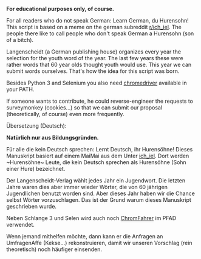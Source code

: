 **For educational purposes only, of course.**

For all readers who do not speak German: Learn German, du Hurensohn!
This script is based on a meme on the german subreddit [r/ich_iel](https://reddit.com/r/ich_iel). The people there like to call people who don't speak German a Hurensohn (son of a bitch).

Langenscheidt (a German publishing house) organizes every year the selection for the youth word of the year. The last few years these were rather words that 60 year olds thought youth would use. This year we can submit words ourselves. That's how the idea for this script was born. 

Besides Python 3 and Selenium you also need [chromedriver](https://chromedriver.chromium.org/downloads) available in your PATH. 

If someone wants to contribute, he could reverse-engineer the requests to surveymonkey (cookies...) so that we can submit our proposal (theoretically, of course) even more frequently.


Übersetzung (Deutsch):

**Natürlich nur aus Bildungsgründen.**

Für alle die kein Deutsch sprechen: Lernt Deutsch, ihr Hurensöhne!
Dieses Manuskript basiert auf einem MaiMai aus dem Unter [ich_iel](https://reddit.com/r/ich_iel). Dort werden ~Hurensöhne~ Leute, die kein Deutsch sprechen als Hurensöhne (Sohn einer Hure) bezeichnet.

Der Langenscheidt-Verlag wählt jedes Jahr ein Jugendwort. Die letzten Jahre waren dies aber immer wieder Wörter, die von 60 jährigen Jugendlichen benutzt worden sind. Aber dieses Jahr haben wir die Chance selbst Wörter vorzuschlagen. Das ist der Grund warum dieses Manuskript geschrieben wurde.

Neben Schlange 3 und Selen wird auch noch [ChromFahrer](https://chromedriver.chromium.org/downloads) im PFAD verwendet.

Wenn jemand mithelfen möchte, dann kann er die Anfragen an UmfragenAffe (Kekse...) rekonstruieren, damit wir unseren Vorschlag (rein theoretisch) noch häufiger einsenden.
